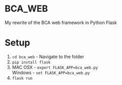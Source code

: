 # BCA_WEB
My rewrite of the BCA web framework in Python Flask

# Setup
1. `cd bca_web` - Navigate to the folder
2. `pip install flask`
3. MAC OSX - `export FLASK_APP=bca_web.py` \
   Windows - `set FLASK_APP=bca_web.py`
4. `flask run`